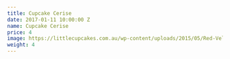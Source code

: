 ```yaml
---
title: Cupcake Cerise
date: 2017-01-11 10:00:00 Z
name: Cupcake Cerise
price: 4
image: https://littlecupcakes.com.au/wp-content/uploads/2015/05/Red-Velvet.png
weight: 4
---
```


